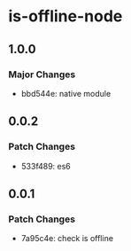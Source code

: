 # is-offline-node

## 1.0.0

### Major Changes

- bbd544e: native module

## 0.0.2

### Patch Changes

- 533f489: es6

## 0.0.1

### Patch Changes

- 7a95c4e: check is offline
